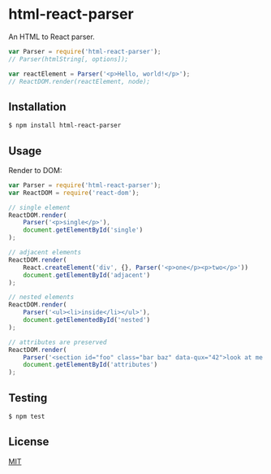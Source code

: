 # html-react-parser

An HTML to React parser.

```js
var Parser = require('html-react-parser');
// Parser(htmlString[, options]);

var reactElement = Parser('<p>Hello, world!</p>');
// ReactDOM.render(reactElement, node);
```

## Installation

```sh
$ npm install html-react-parser
```

## Usage

Render to DOM:

```js
var Parser = require('html-react-parser');
var ReactDOM = require('react-dom');

// single element
ReactDOM.render(
    Parser('<p>single</p>'),
    document.getElementById('single')
);

// adjacent elements
ReactDOM.render(
    React.createElement('div', {}, Parser('<p>one</p><p>two</p>'))
    document.getElementById('adjacent')
);

// nested elements
ReactDOM.render(
    Parser('<ul><li>inside</li></ul>'),
    document.getElementedById('nested')
);

// attributes are preserved
ReactDOM.render(
    Parser('<section id="foo" class="bar baz" data-qux="42">look at me now</section>'),
    document.getElementById('attributes')
);
```

## Testing

```sh
$ npm test
```

## License

[MIT](https://github.com/remarkablemark/html-react-parser/blob/master/LICENSE)
